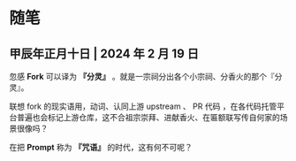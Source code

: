 # 随笔

## 甲辰年正月十日 | 2024 年 2 月 19 日

忽感 **Fork** 可以译为 **『分灵』** 。就是一宗祠分出各个小宗祠、分香火的那个『分灵』。

联想 fork 的现实语用，动词、认同上游 upstream 、 PR 代码 ，在各代码托管平台普遍也会标记上游仓库，这不合祖宗崇拜、进献香火、在匾额联写传自何家的场景很像吗？

在把 **Prompt** 称为 **『咒语』** 的时代，这有何不可呢？

